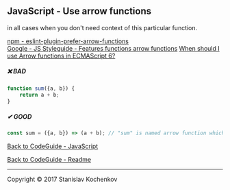 ## JavaScript - Use arrow functions

in all cases when you don't need context of this particular function.

[npm - eslint-plugin-prefer-arrow-functions](https://www.npmjs.com/package/eslint-plugin-prefer-arrow-functions)  
[Google - JS Styleguide - Features functions arrow functions](https://google.github.io/styleguide/jsguide.html#features-functions-arrow-functions)
[When should I use Arrow functions in ECMAScript 6?](https://stackoverflow.com/questions/22939130/when-should-i-use-arrow-functions-in-ecmascript-6)

##### ❌ BAD

```javascript
function sum({a, b}) {
    return a + b;
}
```

##### ✔ GOOD

```javascript
const sum = ({a, b}) => (a + b); // "sum" is named arrow function which has name in stacktrace
```

[Back to CodeGuide - JavaScript](https://github.com/UserBug/codeGuide/tree/v2/docs/javaScript/index.md)

[Back to CodeGuide - Readme](https://github.com/UserBug/codeGuide/tree/v2)

---
Copyright © 2017 Stanislav Kochenkov 